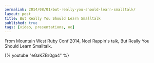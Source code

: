 ```yaml
---
permalink: 2014/08/01/but-really-you-should-learn-smalltalk/
layout: post
title: But Really You Should Learn Smalltalk
published: true
tags: [video, presentations, oo]
---
```


From Mountain West Ruby Conf 2014, Noel Rappin's talk, But Really You Should Learn Smalltalk.

{% youtube "eGaKZBr0ga4" %}